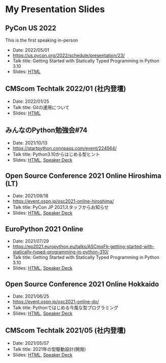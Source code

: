 <head><meta charset="utf-8"></meta></head>

# My Presentation Slides

## PyCon US 2022

This is the first speaking in-person

- Date: 2022/05/01
- <https://us.pycon.org/2022/schedule/presentation/23/>
- Talk title: Getting Started with Statically Typed Programming in Python 3.10
- Slides: [HTML](https://slides.peacock0803sz.com/pyconus2022/index.html)

## CMScom Techtalk 2022/01 (社内登壇)

- Date: 2022/01/25
- Talk title: Gitの運用について
- Slides: [HTML](techtalk-2022-01/techtalk-2022-01.html)

## みんなのPython勉強会#74

- Date: 2021/10/13
- <https://startpython.connpass.com/event/224564/>
- Talk title: Python3.10からはじめる型ヒント
- Slides: [HTML](stapy74/stapy74.html), [Speaker Deck](https://speakerdeck.com/peacock0803sz/stapy74)

## Open Source Conference 2021 Online Hiroshima (LT)

- Date: 2021/09/18
- <https://event.ospn.jp/osc2021-online-hiroshima/>
- Talk title: PyCon JP 2021スタッフからお知らせ
- Slides: [HTML](osc21hi/osc21hi-lt.html), [Speaker Deck](https://speakerdeck.com/peacock0803sz/announcement-from-pycon-jp-2021)

## EuroPython 2021 Online

- Date: 2021/07/29
- <https://ep2021.europython.eu/talks/ASCmqFk-getting-started-with-statically-typed-programming-in-python-310/>
- Talk title: Getting Started with Statically Typed Programming in Python 3.10
- Slides: [HTML](europython2021/euro.html), [Speaker Deck](https://speakerdeck.com/peacock0803sz/getting-started-with-statically-typed-programming-in-python-3-dot-10)

## Open Source Conference 2021 Online Hokkaido

- Date: 2021/06/25
- <https://event.ospn.jp/osc2021-online-do/>
- Talk title: Pythonではじめる今風な型プログラミング
- Slides: [HTML](osc21do/osc21do.html), [Speaker Deck](https://speakerdeck.com/peacock0803sz/osc21do)

## CMScom Techtalk 2021/05 (社内登壇)

- Date: 2021/05/07
- Talk title: 2021年の型駆動設計(開発)
- Slides: [HTML](techtalk-2021-05/techtalk-2021-05.html), [Speaker Deck](https://speakerdeck.com/peacock0803sz/type-driven-design-in-2021-python)
